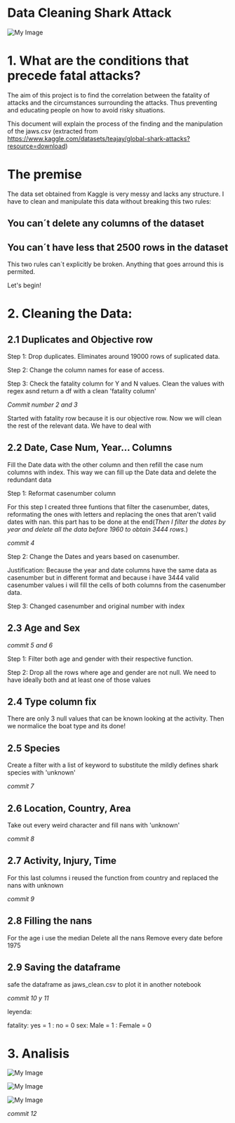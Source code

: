 # Data Cleaning Shark Attack

![My Image](./images/cuteshark.png)
# 1. What are the conditions that precede **fatal attacks**?
The aim of this project is to find the correlation between the fatality of attacks and the circumstances surrounding the attacks. Thus preventing and educating people on how to avoid risky situations.

This document will explain the process of the finding and the manipulation of the jaws.csv (extracted from https://www.kaggle.com/datasets/teajay/global-shark-attacks?resource=download)

# The premise
The data set obtained from Kaggle is very messy and lacks any structure. I have to clean and manipulate this data without breaking this two rules:

## You can´t delete any columns of the dataset
## You can´t have less that 2500 rows in the dataset

This two rules can´t explicitly be broken. Anything that goes arround this is permited. 

Let's begin!

# 2. Cleaning the Data:

## 2.1 Duplicates and Objective row

Step 1: Drop duplicates. Eliminates around 19000 rows of suplicated data.

Step 2: Change the column names for ease of access.

Step 3: Check the fatality column for Y and N values. Clean the values with regex asnd return a df with a clean 'fatality column'

*Commit number 2 and 3*

Started with fatality row because it is our objective row. Now we will clean the rest of the relevant data. We have to deal with 

## 2.2 Date, Case Num, Year... Columns

Fill the Date data with the other column and then refill the case num columns with index. This way we can fill up the Date data and delete the redundant data

Step 1: Reformat casenumber column

For this step I created three funtions that filter the casenumber, dates, reformating the ones with letters and replacing the ones that aren't valid dates with nan. this part has to be done at the end(*Then I filter the dates by year and delete all the data before 1960 to obtain 3444 rows.*)

*commit 4*

Step 2: Change the Dates and years based on casenumber.

Justification: Because the year and date columns have the same data as casenumber but in different format and because i have 3444 valid casenumber values i will fill the cells of both columns from the casenumber data.

Step 3: Changed casenumber and original number with index

## 2.3 Age and Sex

*commit 5 and 6*

Step 1: Filter both age and gender with their respective function.

Step 2: Drop all the rows where age and gender are not null. We need to have ideally both and at least one of those values

## 2.4 Type column fix

There are only 3 null values that can be known looking at the activity. Then we normalice the boat type and its done!


## 2.5 Species

Create a filter with a list of keyword to substitute the mildly defines shark species with 'unknown'

*commit 7*

## 2.6 Location, Country, Area


Take out every weird character and fill nans with 'unknown'

*commit 8*

## 2.7 Activity, Injury, Time

For this last columns i reused the function from country and replaced the nans with unknown

*commit 9*

## 2.8 Filling the nans

For the age i use the median
Delete all the nans
Remove every date before 1975

## 2.9 Saving the dataframe

safe the dataframe as jaws_clean.csv to plot it in another notebook

*commit 10 y 11*

leyenda:

fatality: yes = 1 : no = 0
sex: Male = 1 : Female = 0


# 3. Analisis

![My Image](./images/plot2.png)

![My Image](./images/plot3.png)

![My Image](./images/plot1.png)

*commit 12*